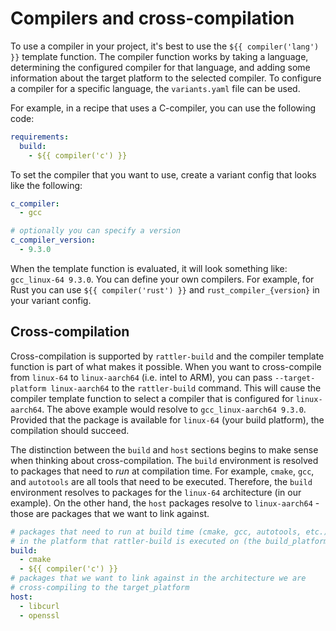 # Compilers and cross-compilation

To use a compiler in your project, it's best to use the `${{ compiler('lang')
}}` template function. The compiler function works by taking a language,
determining the configured compiler for that language, and adding some
information about the target platform to the selected compiler. To configure a
compiler for a specific language, the `variants.yaml` file can be used.

For example, in a recipe that uses a C-compiler, you can use the following code:

```yaml
requirements:
  build:
    - ${{ compiler('c') }}
```

To set the compiler that you want to use, create a variant config that looks
like the following:

```yaml
c_compiler:
  - gcc

# optionally you can specify a version
c_compiler_version:
  - 9.3.0
```

When the template function is evaluated, it will look something like:
`gcc_linux-64 9.3.0`. You can define your own compilers. For example, for Rust
you can use `${{ compiler('rust') }}` and `rust_compiler_{version}` in your
variant config.

## Cross-compilation

Cross-compilation is supported by `rattler-build` and the compiler template
function is part of what makes it possible. When you want to cross-compile from
`linux-64` to `linux-aarch64` (i.e. intel to ARM), you can pass `--target-platform
linux-aarch64` to the `rattler-build` command. This will cause the compiler
template function to select a compiler that is configured for `linux-aarch64`.
The above example would resolve to `gcc_linux-aarch64 9.3.0`. Provided that the
package is available for `linux-64` (your build platform), the compilation
should succeed.

The distinction between the `build` and `host` sections begins to make sense when
thinking about cross-compilation. The `build` environment is resolved to
packages that need to _run_ at compilation time. For example, `cmake`, `gcc`,
and `autotools` are all tools that need to be executed. Therefore, the `build`
environment resolves to packages for the `linux-64` architecture (in our
example). On the other hand, the `host` packages resolve to `linux-aarch64` -
those are packages that we want to link against.

```yaml
# packages that need to run at build time (cmake, gcc, autotools, etc.)
# in the platform that rattler-build is executed on (the build_platform)
build:
  - cmake
  - ${{ compiler('c') }}
# packages that we want to link against in the architecture we are
# cross-compiling to the target_platform
host:
  - libcurl
  - openssl
```
